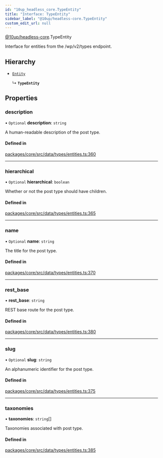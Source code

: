 ```yaml
---
id: "10up_headless_core.TypeEntity"
title: "Interface: TypeEntity"
sidebar_label: "@10up/headless-core.TypeEntity"
custom_edit_url: null
---
```


[@10up/headless-core](../modules/10up_headless_core.md).TypeEntity

Interface for entities from the /wp/v2/types endpoint.

## Hierarchy

- [`Entity`](10up_headless_core.Entity.md)

  ↳ **`TypeEntity`**

## Properties

### description

• `Optional` **description**: `string`

A human-readable description of the post type.

#### Defined in

[packages/core/src/data/types/entities.ts:360](https://github.com/10up/headless/blob/2a6e2a0/packages/core/src/data/types/entities.ts#L360)

___

### hierarchical

• `Optional` **hierarchical**: `boolean`

Whether or not the post type should have children.

#### Defined in

[packages/core/src/data/types/entities.ts:365](https://github.com/10up/headless/blob/2a6e2a0/packages/core/src/data/types/entities.ts#L365)

___

### name

• `Optional` **name**: `string`

The title for the post type.

#### Defined in

[packages/core/src/data/types/entities.ts:370](https://github.com/10up/headless/blob/2a6e2a0/packages/core/src/data/types/entities.ts#L370)

___

### rest\_base

• **rest\_base**: `string`

REST base route for the post type.

#### Defined in

[packages/core/src/data/types/entities.ts:380](https://github.com/10up/headless/blob/2a6e2a0/packages/core/src/data/types/entities.ts#L380)

___

### slug

• `Optional` **slug**: `string`

An alphanumeric identifier for the post type.

#### Defined in

[packages/core/src/data/types/entities.ts:375](https://github.com/10up/headless/blob/2a6e2a0/packages/core/src/data/types/entities.ts#L375)

___

### taxonomies

• **taxonomies**: `string`[]

Taxonomies associated with post type.

#### Defined in

[packages/core/src/data/types/entities.ts:385](https://github.com/10up/headless/blob/2a6e2a0/packages/core/src/data/types/entities.ts#L385)
